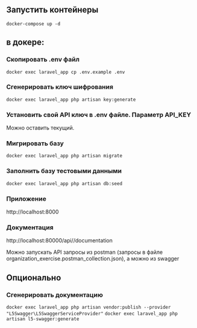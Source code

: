 ## Запустить контейнеры
`docker-compose up -d`

## в докере:

### Скопировать .env файл

`docker exec laravel_app cp .env.example .env`

### Сгенерировать ключ шифрования

`docker exec laravel_app php artisan key:generate`

### Установить свой API ключ в .env файле. Параметр API_KEY

Можно оставить текущий.

### Мигрировать базу

`docker exec laravel_app php artisan migrate`

### Заполнить базу тестовыми данными

`docker exec laravel_app php artisan db:seed`

### Приложение

http://localhost:8000

### Документация

http://localhost:80000/api//documentation

Можно запускать API запросы из postman (запросы в файле organization_exercise.postman_collection.json),
а можно из swagger

## Опционально

### Сгенерировать документацию

`docker exec laravel_app php artisan vendor:publish --provider "L5Swagger\L5SwaggerServiceProvider"`
`docker exec laravel_app php artisan l5-swagger:generate`
